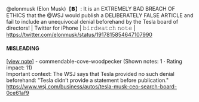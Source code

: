 @elonmusk (Elon Musk)【𝗕】: It is an EXTREMELY BAD BREACH OF ETHICS that the @WSJ would publish a DELIBERATELY FALSE ARTICLE and fail to include an unequivocal denial beforehand by the Tesla board of directors! | Twitter for iPhone | 𝚋𝚒𝚛𝚍𝚠𝚊𝚝𝚌𝚑 𝚗𝚘𝚝𝚎 | https://twitter.com/elonmusk/status/1917815854647107990

#### MISLEADING

[[view note]](https://x.com/i/birdwatch/n/1918093839346352526) - commendable-cove-woodpecker (Shown notes: 1 · Rating impact: 11)\
Important context: The WSJ says that Tesla provided no such denial beforehand: 
"Tesla didn’t provide a statement before publication." 
https://www.wsj.com/business/autos/tesla-musk-ceo-search-board-0ce61af9
